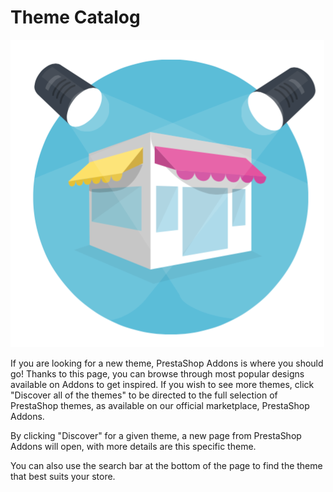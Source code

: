 # Theme Catalog

![](<../../../.gitbook/assets/51839899 (4) (4).png>)

&#x20;If you are looking for a new theme, PrestaShop Addons is where you should go! Thanks to this page, you can browse through most popular designs available on Addons to get inspired. If you wish to see more themes, click "Discover all of the themes" to be directed to the full selection of PrestaShop themes, as available on our official marketplace, PrestaShop Addons.

By clicking "Discover" for a given theme, a new page from PrestaShop Addons will open, with more details are this specific theme.

You can also use the search bar at the bottom of the page to find the theme that best suits your store.

